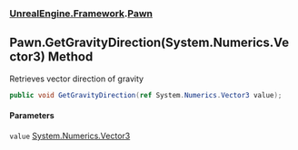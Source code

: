 ### [UnrealEngine.Framework](./UnrealEngine-Framework.md 'UnrealEngine.Framework').[Pawn](./UnrealEngine-Framework-Pawn.md 'UnrealEngine.Framework.Pawn')
## Pawn.GetGravityDirection(System.Numerics.Vector3) Method
Retrieves vector direction of gravity  
```csharp
public void GetGravityDirection(ref System.Numerics.Vector3 value);
```
#### Parameters
<a name='UnrealEngine-Framework-Pawn-GetGravityDirection(System-Numerics-Vector3)-value'></a>
`value` [System.Numerics.Vector3](https://docs.microsoft.com/en-us/dotnet/api/System.Numerics.Vector3 'System.Numerics.Vector3')  
  
